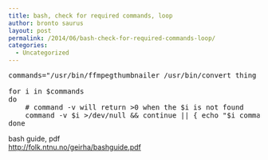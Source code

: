```yaml
---
title: bash, check for required commands, loop
author: bronto saurus
layout: post
permalink: /2014/06/bash-check-for-required-commands-loop/
categories:
  - Uncategorized
---
```

<pre>commands="/usr/bin/ffmpegthumbnailer /usr/bin/convert thing ffmpeg"
 
for i in $commands
do
    # command -v will return >0 when the $i is not found
	command -v $i >/dev/null &#038;&#038; continue || { echo "$i command not found."; exit 1; }
done
</pre>

bash guide, pdf  
<http://folk.ntnu.no/geirha/bashguide.pdf>